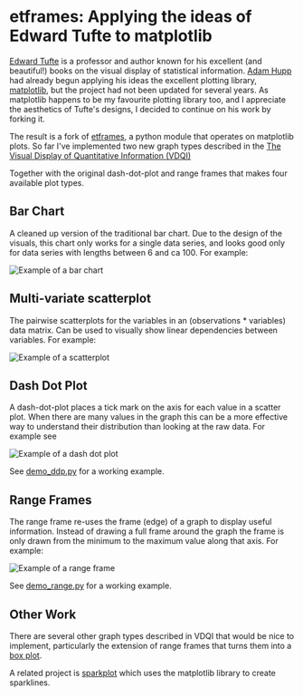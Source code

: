 etframes: Applying the ideas of Edward Tufte to matplotlib
==============

[Edward Tufte](http://en.wikipedia.org/wiki/Edward_tufte) is a
professor and author known for his excellent (and beautiful!) books on
the visual display of statistical information.
[Adam Hupp](https://github.com/ahupp) had already begun
applying his ideas the excellent plotting library,
[matplotlib](http://matplotlib.sourceforge.net/),
but the project had not been updated for several years.
As matplotlib happens to be my favourite plotting library too,
and I appreciate the aesthetics of Tufte's designs,
I decided to continue on his work by forking it.

The result is a fork of [etframes](https://github.com/Waino/etframes), a
python module that operates on matplotlib plots.  So far I've
implemented two new graph types described in the [The Visual Display of
Quantitative Information
(VDQI)](http://www.amazon.com/Visual-Display-Quantitative-Information-2nd/dp/0961392142)

Together with the original dash-dot-plot and range frames that makes
four available plot types.

Bar Chart
---------

A cleaned up version of the traditional bar chart.
Due to the design of the visuals, this chart only works for a single
data series, and looks good only for data series with lengths between
6 and ca 100. For example:

![Example of a bar chart](http://www.waino.org/images/etframes/barchart.png)

Multi-variate scatterplot
-------------------------

The pairwise scatterplots for the variables in an (observations * variables)
data matrix. Can be used to visually show linear dependencies between
variables. For example:

![Example of a scatterplot](http://www.waino.org/images/etframes/multiscatter.png)

Dash Dot Plot
-------------

A dash-dot-plot places a tick mark on the axis for each value in a
scatter plot.  When there are many values in the graph this can be a
more effective way to understand their distribution than looking at
the raw data.  For example see

![Example of a dash dot plot](http://hupp.org//adam/images/ddp-small.png)

See [demo_ddp.py](http://github.com/ahupp/etframes/blob/master/demo_ddp.py)
for a working example.

Range Frames
-------------

The range frame re-uses the frame (edge) of a graph to display useful
information.  Instead of drawing a full frame around the graph the
frame is only drawn from the minimum to the maximum value along that
axis.  For example:

![Example of a range frame](http://hupp.org/adam/images/range-small.png)

See [demo_range.py](http://github.com/ahupp/etframes/blob/master/demo_range.py)
for a working example.

Other Work
------------

There are several other graph types described in VDQI that would be
nice to implement, particularly the extension of range frames that
turns them into a [box plot](http://en.wikipedia.org/wiki/Box_plot).

A related project is [sparkplot](http://sparkplot.org/) which uses the
matplotlib library to create sparklines.

